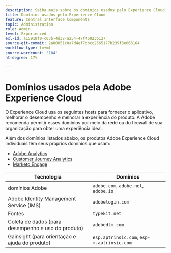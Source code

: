 ```yaml
---
description: Saiba mais sobre os domínios usados pelo Experience Cloud.
title: Domínios usados pelo Experience Cloud
feature: Central Interface Components
topic: Administration
role: Admin
level: Experienced
exl-id: a15918f0-c03b-4d32-a254-47f46023b127
source-git-commit: 2a80851c0a7d4ef7dbcc2565177b239f3e063164
workflow-type: tm+mt
source-wordcount: '104'
ht-degree: 17%

---
```


# Domínios usados pela Adobe Experience Cloud

O Experience Cloud usa os seguintes hosts para fornecer o aplicativo, melhorar o desempenho e melhorar a experiência do produto. A Adobe recomenda permitir esses domínios por meio da rede ou do firewall de sua organização para obter uma experiência ideal.

Além dos domínios listados abaixo, os produtos Adobe Experience Cloud individuais têm seus próprios domínios que usam:

* [Adobe Analytics](https://experienceleague.adobe.com/en/docs/analytics/technotes/domains)
* [Customer Journey Analytics](https://experienceleague.adobe.com/en/docs/analytics-platform/using/technotes/domains)
* [Marketo Engage](https://experienceleague.adobe.com/en/docs/marketo/using/getting-started/initial-setup/configure-protocols-for-marketo)

| Tecnologia | Domínios |
| --- | --- |
| domínios Adobe | `adobe.com`, `adobe.net`, `adobe.io` |
| Adobe Identity Management Service (IMS) | `adobelogin.com` |
| Fontes | `typekit.net` |
| Coleta de dados (para desempenho e uso do produto) | `adobedtm.com` |
| Gainsight (para orientação e ajuda do produto) | `esp.aptrinsic.com`, `esp-m.aptrinsic.com` |
